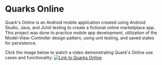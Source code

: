 # Quarks Online

Quark's Online is an Android mobile application created using Android Studio, Java, and JUnit testing to create a fictional online marketplace app. This project was done to practice mobile app development, utilization of the Model-View-Controller design pattern, using unit testing, and saved states for persistence.

Click the image below to watch a video demonstrating Quark's Online use cases and functionality:
[![Link to Quarks Online](https://nfotinakes.weebly.com/uploads/1/3/9/4/139404339/project_orig.png)](https://team4finalproject.nfotinakes.repl.co/ "DnD Character Manager")

